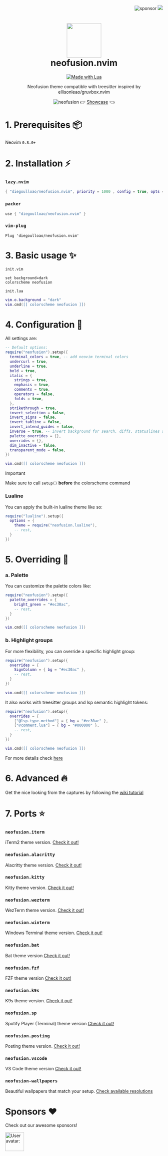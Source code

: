 <p align="right">
  <img src="https://img.shields.io/badge/sponsor-30363D?style=for-the-badge&logo=GitHub-Sponsors&logoColor=#EA4AAA" alt="sponsor" />
  <img src="https://img.shields.io/github/stars/diegoulloao/neofusion.nvim?color=ea6847&style=for-the-badge" />
</p>

<div align="center">
    <h1>
        <img src="https://i.ibb.co/87DhmZx/logo.jpg" width="110" />
        <br />neofusion.nvim
    </h1>
</div>

<p align="center"> 
    <a href="#"><img alt="Made with Lua" src="https://img.shields.io/badge/Made%20with%20Lua-blueviolet.svg?style=for-the-badge&logo=lua" style="vertical-align:center" /></a>
</p>

<p align="center">
    Neofusion theme compatible with treesitter inspired by ellisonleao/gruvbox.nvim
</p>

<p align="center">
    <img src="https://i.ibb.co/TYzmPyx/neofusion-nvim.png" alt="neofusion" />
    👉 <a href="https://github.com/diegoulloao/neofusion.nvim/wiki/Showcase">Showcase</a> 👈
</p>

# 1. Prerequisites 📦

Neovim `0.8.0+`

# 2. Installation ⚡️

### `lazy.nvim`

```lua
{ "diegoulloao/neofusion.nvim", priority = 1000 , config = true, opts = ... }
```

### `packer`

```lua
use { "diegoulloao/neofusion.nvim" }
```

### `vim-plug`

```vim
Plug 'diegoulloao/neofusion.nvim'
```

# 3. Basic usage ✨

`init.vim`

```vim
set background=dark
colorscheme neofusion
```

`init.lua`

```lua
vim.o.background = "dark"
vim.cmd([[ colorscheme neofusion ]])
```

# 4. Configuration 💎

All settings are:

```lua
-- Default options:
require("neofusion").setup({
  terminal_colors = true, -- add neovim terminal colors
  undercurl = true,
  underline = true,
  bold = true,
  italic = {
    strings = true,
    emphasis = true,
    comments = true,
    operators = false,
    folds = true,
  },
  strikethrough = true,
  invert_selection = false,
  invert_signs = false,
  invert_tabline = false,
  invert_intend_guides = false,
  inverse = true, -- invert background for search, diffs, statuslines and errors
  palette_overrides = {},
  overrides = {},
  dim_inactive = false,
  transparent_mode = false,
})

vim.cmd([[ colorscheme neofusion ]])
```

> [!IMPORTANT]
> Make sure to call `setup()` **before** the colorscheme command

### Lualine

You can apply the built-in lualine theme like so:

```lua
require("lualine").setup({
  options = {
    theme = require("neofusion.lualine"),
    -- rest,
  }
})
```

# 5. Overriding 👾

### a. Palette

You can customize the palette colors like:

```lua
require("neofusion").setup({
  palette_overrides = {
    bright_green = "#ec30ac",
    -- rest,
  }
})

vim.cmd([[ colorscheme neofusion ]])
```

### b. Highlight groups

For more flexibility, you can override a specific highlight group:

```lua
require("neofusion").setup({
  overrides = {
    SignColumn = { bg = "#ec30ac" },
    -- rest,
  }
})

vim.cmd([[ colorscheme neofusion ]])
```

It also works with treesitter groups and lsp semantic highlight tokens:

```lua
require("neofusion").setup({
  overrides = {
    ["@lsp.type.method"] = { bg = "#ec30ac" },
    ["@comment.lua"] = { bg = "#000000" },
    -- rest,
  }
})

vim.cmd([[ colorscheme neofusion ]])
```

For more details check [here](<https://neovim.io/doc/user/builtin.html#synIDattr()>)

# 6. Advanced 🔥

Get the nice looking from the captures by following the [wiki tutorial](https://github.com/diegoulloao/neofusion.nvim/wiki/Advanced-customization)

# 7. Ports ⭐

### `neofusion.iterm`

iTerm2 theme version. [Check it out!](https://github.com/diegoulloao/neofusion.iterm)

### `neofusion.alacritty`

Alacritty theme version. [Check it out!](https://github.com/diegoulloao/neofusion.alacritty)

### `neofusion.kitty`

Kitty theme version. [Check it out!](https://github.com/diegoulloao/neofusion.kitty)

### `neofusion.wezterm`

WezTerm theme version. [Check it out!](https://github.com/diegoulloao/neofusion.wezterm)

### `neofusion.winterm`

Windows Terminal theme version. [Check it out!](https://github.com/diegoulloao/neofusion.winterm)

### `neofusion.bat`

Bat theme version [Check it out!](https://github.com/diegoulloao/neofusion.bat/)

### `neofusion.fzf`

FZF theme version [Check it out!](https://github.com/diegoulloao/neofusion.fzf/)

### `neofusion.k9s`

K9s theme version. [Check it out!](https://github.com/diegoulloao/neofusion.k9s)

### `neofusion.sp`

Spotify Player (Terminal) theme version [Check it out!](https://github.com/diegoulloao/neofusion.sp/)

### `neofusion.posting`

Posting theme version. [Check it out!](https://github.com/diegoulloao/neofusion.posting)

### `neofusion.vscode`

VS Code theme version [Check it out!](https://github.com/diegoulloao/neofusion.vscode/)

### `neofusion-wallpapers`

Beautiful wallpapers that match your setup. [Check available resolutions](https://github.com/diegoulloao/neofusion-wallpapers?tab=readme-ov-file)

# Sponsors ❤️

Check out our awesome sponsors!

<!-- sponsors --><a href="https://github.com/drgfunk"><img src="https:&#x2F;&#x2F;github.com&#x2F;drgfunk.png" width="60px" alt="User avatar: " /></a><!-- sponsors -->
